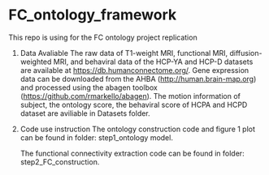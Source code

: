 # FC_ontology_framework
This repo is using for the FC ontology project replication  
1. Data Avaliable
   The raw data of  T1-weight MRI, functional MRI, diffusion-weighted MRI, and behaviral data of the HCP-YA and HCP-D datasets are available at https://db.humanconnectome.org/. Gene expression data can be downloaded from the AHBA (http://human.brain-map.org) and processed using the abagen toolbox (https://github.com/rmarkello/abagen).
   The motion information of subject, the ontology score, the behaviral score of HCPA and HCPD dataset are aviliable in Datasets folder.
   
3. Code use instruction
   The ontology construction code and figure 1 plot can be found in folder: step1_ontology model.
   
   The functional connectivity extraction code can be found in folder: step2_FC_construction.

   
   

